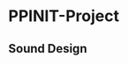 # PPINIT-Project

## Sound Design

[logo]: https://github.com/adam-p/markdown-here/raw/master/src/common/images/icon48.png "Logo Title Text 2"

